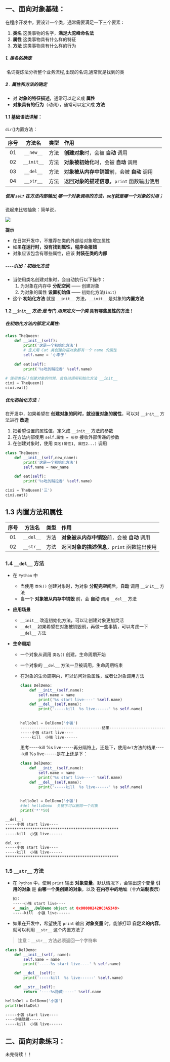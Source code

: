 ## 一、面向对象基础：

在程序开发中，要设计一个类，通常需要满足一下三个要素：

1. **类名** 这类事物的名字，**满足大驼峰命名法**
2. **属性** 这类事物具有什么样的特征
3. **方法** 这类事物具有什么样的行为

##### 1. 类名的确定

​	名词提炼法分析整个业务流程,出现的名词,通常就是找到的类

##### 2 . 属性和方法的确定

- 对 **对象的特征描述**，通常可以定义成 **属性**
- **对象具有的行为**（动词），通常可以定义成 **方法**

#### 1.1 基础语法详解：

`dir`()内置方法：

| 序号 |   方法名   | 类型 | 作用                                         |
| :--: | :--------: | :--: | :------------------------------------------- |
|  01  | `__new__`  | 方法 | **创建对象**时，会被 **自动** 调用           |
|  02  | `__init__` | 方法 | **对象被初始化**时，会被 **自动** 调用       |
|  03  | `__del__`  | 方法 | **对象被从内存中销毁**前，会被 **自动** 调用 |
|  04  | `__str__`  | 方法 | 返回**对象的描述信息**，`print` 函数输出使用 |

##### 使用 `self` 在方法内部输出,哪一个对象调用的方法，self就是哪一个对象的引用；

说起来比较抽象：简单说，

![](http://qchhog3ad.bkt.clouddn.com/%E9%9D%A2%E5%90%91%E5%AF%B9%E8%B1%A1%EF%BC%88self%EF%BC%89%E6%B5%81%E7%A8%8B.png)

**提示**

- 在日常开发中，不推荐在类的外部给对象增加属性
- 如果**在运行时，没有找到属性，程序会报错**
- 对象应该包含有哪些属性，应该 **封装在类的内部**

##### ----引出：初始化方法

- 当使用类名创建对象时，会自动执行以下操作：
  1. 为对象在内存中 **分配空间** —— 创建对象
  2. 为对象的属性 **设置初始值** —— 初始化方法(`init`)
- 这个 **初始化方法** 就是 `__init__` 方法，`__init__` 是对象的**内置方法**

#### 1.2 `__init__` *方法:是* **专门** *用来定义一个类* 具有哪些属性的方法！

##### 在初始化方法内部定义属性:

```python
class TheQueen:
    def __init__(self):
        print('这是一个初始化方法')
        # 定义用 Cat 类创建的猫对象都有一个 name 的属性
        self.name = '小李子'
        
    def eat(self):
        print('%s吃的贼拉香' %self.name)
        
# 使用类名()创建对象的时候，会自动调用初始化方法 __init__
cixi = TheQueen()
cixi.eat()

```



##### 优化初始化方法：

在开发中，如果希望在 **创建对象的同时，就设置对象的属性**，可以对 `__init__` 方法进行 **改造**

1. 把希望设置的属性值，定义成 `__init__` 方法的参数
2. 在方法内部使用 `self.属性 = 形参` 接收外部传递的参数
3. 在创建对象时，使用 `类名(属性1, 属性2...)` 调用

```python
class TheQueen:
    def __init__(self,new_name):
        print('这是一个初始化方法')
        self.name = new_name
        
    def eat(self):
        print('%s吃的贼拉香' %self.name)

cixi = TheQueen('三')
cixi.eat()
```

## 1.3 内置方法和属性

| 序号 |  方法名   | 类型 | 作用                                         |
| :--: | :-------: | :--: | :------------------------------------------- |
|  01  | `__del__` | 方法 | **对象被从内存中销毁**前，会被 **自动** 调用 |
|  02  | `__str__` | 方法 | 返回**对象的描述信息**，`print` 函数输出使用 |

### 1.4  `__del__` 方法

- 在 `Python` 中

  - 当使用 `类名()` 创建对象时，为对象 **分配完空间**后，**自动** 调用 `__init__` 方法
  - 当一个 **对象被从内存中销毁** 前，会 **自动** 调用 `__del__` 方法

- **应用场景**

  - `__init__` 改造初始化方法，可以让创建对象更加灵活
  - `__del__` 如果希望在对象被销毁前，再做一些事情，可以考虑一下 `__del__` 方法

- **生命周期**

  - 一个对象从调用 `类名()` 创建，生命周期开始

  - 一个对象的 `__del__` 方法一旦被调用，生命周期结束

  - 在对象的生命周期内，可以访问对象属性，或者让对象调用方法

    ```python
    class DelDemo:
        def __init__(self,name):
            self.name = name
            print('%s start live----' %self.name)
        def __del__(self,name):
            print('-----kill  %s live------' %s self.name)
            
            
    helloDel = DelDemo('小强')
    ------------------------------------结果------------------------------------
    -----小强 start live----
    -----kill  小强 live------
    ```

    思考-----kill  %s live------再分隔符上，还是下，使用`del`方法的结果-----kill  %s live------是在上还是下：

    ```python
    class DelDemo:
        def __init__(self,name):
            self.name = name
            print('%s start live----' %self.name)
        def __del__(self,name):
            print('-----kill  %s live------' %s self.name)
            
            
    helloDel = DelDemo('小强')
    #del helloDemo  关键字可以删除一个对象
    print('*'*50)
    ```

```markdown
__del__:
-----小强 start live----
**************************************************
-----kill  小强 live------

del xx:
-----小强 start live----
-----kill  小强 live------
**************************************************
```



### 1.5 `__str__` 方法

- 在 `Python` 中，使用 `print` 输出 **对象变量**，默认情况下，会输出这个变量 **引用的对象** 是 **由哪一个类创建的对象**，以及 **在内存中的地址**（**十六进制表示**）

  ```markdown
  如：
  -----小强 start live----
  <__main__.DelDemo object at 0x000002420C3A5348>
  -----kill  小强 live------
  ```

  

- 如果在开发中，希望使用 `print` 输出 **对象变量** 时，能够打印 **自定义的内容**，就可以利用 `__str__` 这个内置方法了

> 注意：`__str__` 方法必须返回一个字符串

```python
class DelDemo:
    def __init__(self, name):
        self.name = name
        print('-----%s start live----' % self.name)

    def __del__(self):
        print('-----kill  %s live------' %self.name)

    def __str__(self):
        return '----%s隐藏-----' %self.name

helloDel = DelDemo('小强')
print(helloDel)
```



```markdown
-----小强 start live----
----小强隐藏-----
-----kill  小强 live------
```



## 二、面向对象练习：

未完待续！！
